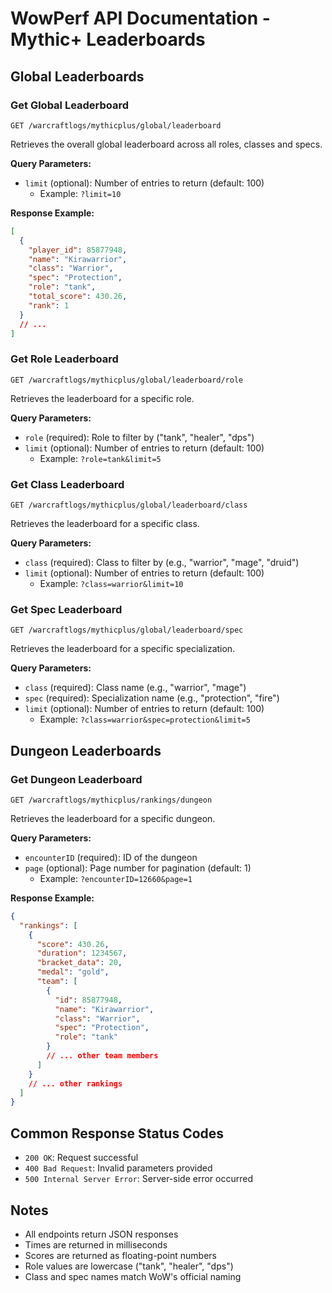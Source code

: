 # WowPerf API Documentation - Mythic+ Leaderboards

## Global Leaderboards

### Get Global Leaderboard

```http
GET /warcraftlogs/mythicplus/global/leaderboard
```

Retrieves the overall global leaderboard across all roles, classes and specs.

**Query Parameters:**

- `limit` (optional): Number of entries to return (default: 100)
  - Example: `?limit=10`

**Response Example:**

```json
[
  {
    "player_id": 85877948,
    "name": "Kirawarrior",
    "class": "Warrior",
    "spec": "Protection",
    "role": "tank",
    "total_score": 430.26,
    "rank": 1
  }
  // ...
]
```

### Get Role Leaderboard

```http
GET /warcraftlogs/mythicplus/global/leaderboard/role
```

Retrieves the leaderboard for a specific role.

**Query Parameters:**

- `role` (required): Role to filter by ("tank", "healer", "dps")
- `limit` (optional): Number of entries to return (default: 100)
  - Example: `?role=tank&limit=5`

### Get Class Leaderboard

```http
GET /warcraftlogs/mythicplus/global/leaderboard/class
```

Retrieves the leaderboard for a specific class.

**Query Parameters:**

- `class` (required): Class to filter by (e.g., "warrior", "mage", "druid")
- `limit` (optional): Number of entries to return (default: 100)
  - Example: `?class=warrior&limit=10`

### Get Spec Leaderboard

```http
GET /warcraftlogs/mythicplus/global/leaderboard/spec
```

Retrieves the leaderboard for a specific specialization.

**Query Parameters:**

- `class` (required): Class name (e.g., "warrior", "mage")
- `spec` (required): Specialization name (e.g., "protection", "fire")
- `limit` (optional): Number of entries to return (default: 100)
  - Example: `?class=warrior&spec=protection&limit=5`

## Dungeon Leaderboards

### Get Dungeon Leaderboard

```http
GET /warcraftlogs/mythicplus/rankings/dungeon
```

Retrieves the leaderboard for a specific dungeon.

**Query Parameters:**

- `encounterID` (required): ID of the dungeon
- `page` (optional): Page number for pagination (default: 1)
  - Example: `?encounterID=12660&page=1`

**Response Example:**

```json
{
  "rankings": [
    {
      "score": 430.26,
      "duration": 1234567,
      "bracket_data": 20,
      "medal": "gold",
      "team": [
        {
          "id": 85877948,
          "name": "Kirawarrior",
          "class": "Warrior",
          "spec": "Protection",
          "role": "tank"
        }
        // ... other team members
      ]
    }
    // ... other rankings
  ]
}
```

## Common Response Status Codes

- `200 OK`: Request successful
- `400 Bad Request`: Invalid parameters provided
- `500 Internal Server Error`: Server-side error occurred

## Notes

- All endpoints return JSON responses
- Times are returned in milliseconds
- Scores are returned as floating-point numbers
- Role values are lowercase ("tank", "healer", "dps")
- Class and spec names match WoW's official naming
